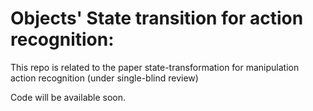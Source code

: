 # Objects' State transition for action recognition:

This repo is related to the paper state-transformation for manipulation action recognition (under single-blind review)

Code will be available soon.
